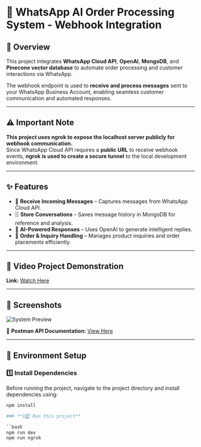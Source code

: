 # 📲 WhatsApp AI Order Processing System - Webhook Integration

## 🚀 Overview  

This project integrates **WhatsApp Cloud API**, **OpenAI**, **MongoDB**, and **Pinecone vector database** to automate order processing and customer interactions via WhatsApp.  

The webhook endpoint is used to **receive and process messages** sent to your WhatsApp Business Account, enabling seamless customer communication and automated responses.  

---

## ⚠️ Important Note  

**This project uses ngrok to expose the localhost server publicly for webhook communication.**  
Since WhatsApp Cloud API requires a **public URL** to receive webhook events, **ngrok is used to create a secure tunnel** to the local development environment.  

---

## ✨ Features  

- 📩 **Receive Incoming Messages** – Captures messages from WhatsApp Cloud API.  
- 🗄️ **Store Conversations** – Saves message history in MongoDB for reference and analysis.  
- 🤖 **AI-Powered Responses** – Uses OpenAI to generate intelligent replies.  
- 🛒 **Order & Inquiry Handling** – Manages product inquiries and order placements efficiently.  

---

## 🎥 Video Project Demonstration  

**Link:** [Watch Here](https://drive.google.com/file/d/1i1OxbHqiaC0RVuhrh1tcw2HYOWyoghWo/view?usp=sharing)  

---

## 📸 Screenshots  

![System Preview](https://github.com/user-attachments/assets/bfb4fbf4-8814-4996-ad4d-7032c6d982c1)  

📄 **Postman API Documentation:** [View Here](https://documenter.getpostman.com/view/40519609/2sAYdmknjb)  

---

## 🔧 Environment Setup  

### **1️⃣ Install Dependencies**  

Before running the project, navigate to the project directory and install dependencies using:  

```bash
npm install

### **1️2️⃣ Run this project**  

``bash
npm run dev
npm run ngrok
